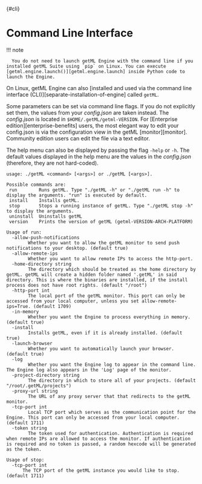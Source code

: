 [](){#cli}
# Command Line Interface

!!! note

      You do not need to launch getML Engine with the command line if you installed getML Suite using `pip` on Linux. You can execute [getml.engine.launch()][getml.engine.launch] inside Python code to launch the Engine.

On Linux, getML Engine can also [installed and used via the command line interface (CLI)][separate-installation-of-engine] called `getML`.


Some parameters can be set via command line flags. If you do not explicitly set them,
the values from your *config.json* are taken instead. The *config.json* is located 
in `$HOME/.getML/getml-VERSION`. For [Enterprise edition][enterprise-benefits] users, 
the most elegant way to edit your config.json is via 
the configuration view in the getML [monitor][monitor]. Community edition users can edit 
the file via a text editor.

The help menu can also be displayed by passing the flag `-help` or `-h`. The default values displayed in the help menu are the values in the *config.json* (therefore, they are not hard-coded).

```
usage: ./getML <command> [<args>] or ./getML [<args>].
```

```
Possible commands are:
 run        Runs getML. Type "./getML -h" or "./getML run -h" to display the arguments. "run" is executed by default.
 install    Installs getML.
 stop       Stops a running instance of getML. Type "./getML stop -h" to display the arguments.
 uninstall  Uninstalls getML
 version    Prints the version of getML (getml-VERSION-ARCH-PLATFORM)
```

```
Usage of run:
  -allow-push-notifications
    	Whether you want to allow the getML monitor to send push notifications to your desktop. (default true)
  -allow-remote-ips
    	Whether you want to allow remote IPs to access the http-port.
  -home-directory string
    	The directory which should be treated as the home directory by getML. getML will create a hidden folder named '.getML' in said directory. This is where the binaries are installed, if the install process does not have root rights. (default "/root")
  -http-port int
    	The local port of the getML monitor. This port can only be accessed from your local computer, unless you set allow-remote-ips=True. (default 1709)
  -in-memory
    	Whether you want the Engine to process everything in memory. (default true)
  -install
    	Installs getML, even if it is already installed. (default true)
  -launch-browser
    	Whether you want to automatically launch your browser. (default true)
  -log
    	Whether you want the Engine log to appear in the command line. The Engine log also appears in the 'Log' page of the monitor.
  -project-directory string
    	The directory in which to store all of your projects. (default "/root/.getML/projects")
  -proxy-url string
    	The URL of any proxy server that that redirects to the getML monitor.
  -tcp-port int
    	Local TCP port which serves as the communication point for the Engine. This port can only be accessed from your local computer. (default 1711)
  -token string
    	The token used for authentication. Authentication is required when remote IPs are allowed to access the monitor. If authentication is required and no token is passed, a random hexcode will be generated as the token.
```
```
Usage of stop:
  -tcp-port int
      The TCP port of the getML instance you would like to stop. (default 1711)
```